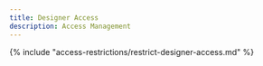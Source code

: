 ```yaml
---
title: Designer Access
description: Access Management
---
```



{% include "access-restrictions/restrict-designer-access.md" %}